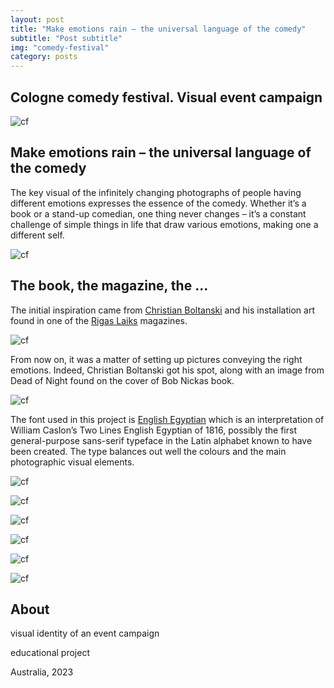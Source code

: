 ```yaml
---
layout: post
title: "Make emotions rain – the universal language of the comedy"
subtitle: "Post subtitle"
img: "comedy-festival"
category: posts
---
```


## Cologne comedy festival. Visual event campaign

![cf](/img/comedy-festival-1.jpg)

## Make emotions rain – the universal language of the comedy

<span class="half-content">The key visual of the infinitely changing photographs of people having different emotions expresses the essence of the comedy.
Whether it’s a book or a stand-up comedian, one thing never changes – it’s a constant challenge of simple things in life that draw various emotions, making one a different self.

![cf](/img/comedy-festival-2.jpg)

## The book, the magazine, the ...

<span class="half-content">The initial inspiration came from [Christian Boltanski](https://en.wikipedia.org/wiki/Christian_Boltanski) and his installation art 
found in one of the [Rigas Laiks](https://www.rigaslaiks.com/) magazines.

![cf](/img/comedy-festival-10.jpg)

<span class="half-content">From now on, it was a matter of setting up pictures conveying the right emotions. Indeed, Christian Boltanski got his spot,
along with an image from Dead of Night found on the cover of Bob Nickas book.

![cf](/img/comedy-festival-3.jpg)

<span class="half-content">The font used in this project is [English Egyptian](https://www.abyme.net/catalogue/englishegyptian/) which is an interpretation of William Caslon’s
Two Lines English Egyptian of 1816, possibly the first general-purpose sans-serif typeface in the Latin alphabet known to have been created. The type balances out well 
the colours and the main photographic visual elements.

![cf](/img/comedy-festival-4.jpg)

![cf](/img/comedy-festival-5.jpg)

![cf](/img/comedy-festival-6.jpg)

![cf](/img/comedy-festival-7.jpg)

![cf](/img/comedy-festival-8.jpg)

![cf](/img/comedy-festival-9.jpg)

## About

visual identity of an event campaign

educational project

Australia, 2023